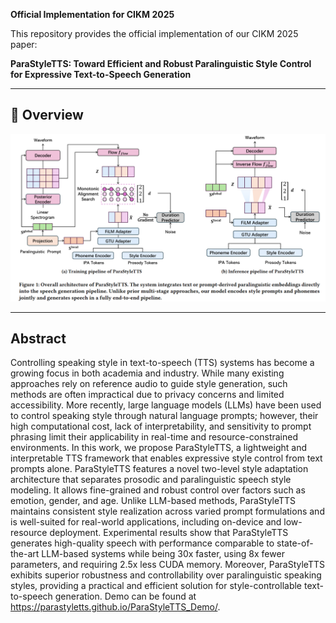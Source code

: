 **Official Implementation for CIKM 2025**

This repository provides the official implementation of our CIKM 2025 paper:

**ParaStyleTTS: Toward Efficient and Robust Paralinguistic Style Control for Expressive Text-to-Speech Generation**

---

## 🧠 Overview

<p align="center">
  <img src="media/image.png" alt="ParaStyleTTS Overview" width="720">
</p>

---

## Abstract
Controlling speaking style in text-to-speech (TTS) systems has become a growing focus in both academia and industry. While many existing approaches rely on reference audio to guide style generation, such methods are often impractical due to privacy concerns and limited accessibility. More recently, large language models (LLMs) have been used to control speaking style through natural language prompts; however, their high computational cost, lack of interpretability, and sensitivity to prompt phrasing limit their applicability in real-time and resource-constrained environments. In this work, we propose ParaStyleTTS, a lightweight and interpretable TTS framework that enables expressive style control from text prompts alone. ParaStyleTTS features a novel two-level style adaptation architecture that separates prosodic and paralinguistic speech style modeling. It allows fine-grained and robust control over factors such as emotion, gender, and age. Unlike LLM-based methods, ParaStyleTTS maintains consistent style realization across varied prompt formulations and is well-suited for real-world applications, including on-device and low-resource deployment. Experimental results show that ParaStyleTTS generates high-quality speech with performance comparable to state-of-the-art LLM-based systems while being 30x faster, using 8x fewer parameters, and requiring 2.5x less CUDA memory. Moreover, ParaStyleTTS exhibits superior robustness and controllability over paralinguistic speaking styles, providing a practical and efficient solution for style-controllable text-to-speech generation. Demo can be found at https://parastyletts.github.io/ParaStyleTTS_Demo/.